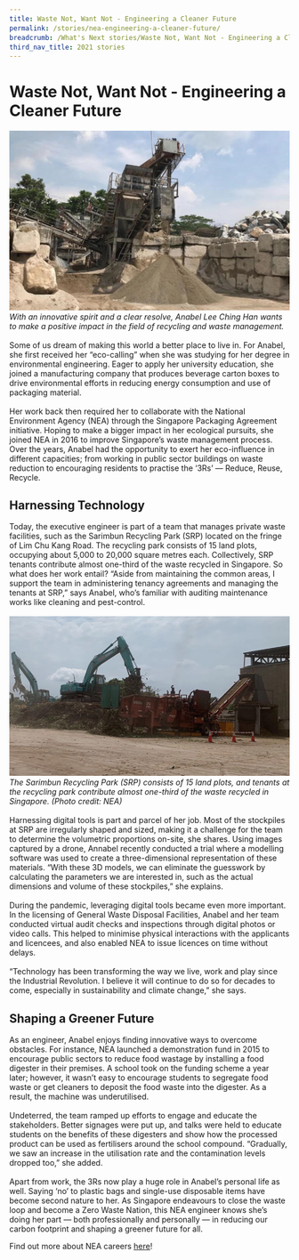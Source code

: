 ```yaml
---
title: Waste Not, Want Not - Engineering a Cleaner Future
permalink: /stories/nea-engineering-a-cleaner-future/
breadcrumb: /What's Next stories/Waste Not, Want Not - Engineering a Cleaner Future
third_nav_title: 2021 stories
---
```

# <b>Waste Not, Want Not - Engineering a Cleaner Future</b>
![](/images/stories/2021%20stories/waste%20not/waste%20not%201.jpg)
<br>
*With an innovative spirit and a clear resolve, Anabel Lee Ching Han wants to make a positive impact in the field of recycling and waste management.*
<br>
<br>
Some of us dream of making this world a better place to live in. For Anabel, she first received her “eco-calling” when she was studying for her degree in environmental engineering. Eager to apply her university education, she joined a manufacturing company that produces beverage carton boxes to drive environmental efforts in reducing energy consumption and use of packaging material.
<br><br>
Her work back then required her to collaborate with the National Environment Agency (NEA) through the Singapore Packaging Agreement initiative. Hoping to make a bigger impact in her ecological pursuits, she joined NEA in 2016 to improve Singapore’s waste management process. Over the years, Anabel had the opportunity to exert her eco-influence in different capacities; from working in public sector buildings on waste reduction to encouraging residents to practise the ‘3Rs’ — Reduce, Reuse, Recycle.
<br>
## Harnessing Technology
Today, the executive engineer is part of a team that manages private waste facilities, such as the Sarimbun Recycling Park (SRP) located on the fringe of Lim Chu Kang Road. The recycling park consists of 15 land plots, occupying about 5,000 to 20,000 square metres each. Collectively, SRP tenants contribute almost one-third of the waste recycled in Singapore. So what does her work entail? “Aside from maintaining the common areas, I support the team in administering tenancy agreements and managing the tenants at SRP,” says Anabel, who’s familiar with auditing maintenance works like cleaning and pest-control.
<br>
<br>
![](/images/stories/2021%20stories/waste%20not/waste%20not%202.jpg)
*The Sarimbun Recycling Park (SRP) consists of 15 land plots, and tenants at the recycling park contribute almost one-third of the waste recycled in Singapore. (Photo credit: NEA)*
<br><br>
Harnessing digital tools is part and parcel of her job. Most of the stockpiles at SRP are irregularly shaped and sized, making it a challenge for the team to determine the volumetric proportions on-site, she shares. Using images captured by a drone, Annabel recently conducted a trial where a modelling software was used to create a three-dimensional representation of these materials. “With these 3D models, we can eliminate the guesswork by calculating the parameters we are interested in, such as the actual dimensions and volume of these stockpiles,” she explains.
<br><br>
During the pandemic, leveraging digital tools became even more important. In the licensing of General Waste Disposal Facilities, Anabel and her team conducted virtual audit checks and inspections through digital photos or video calls. This helped to minimise physical interactions with the applicants and licencees, and also enabled NEA to issue licences on time without delays.
<br><br>
“Technology has been transforming the way we live, work and play since the Industrial Revolution. I believe it will continue to do so for decades to come, especially in sustainability and climate change,” she says.
<br>
## Shaping a Greener Future
As an engineer, Anabel enjoys finding innovative ways to overcome obstacles. For instance, NEA launched a demonstration fund in 2015 to encourage public sectors to reduce food wastage by installing a food digester in their premises. A school took on the funding scheme a year later; however, it wasn’t easy to encourage students to segregate food waste or get cleaners to deposit the food waste into the digester. As a result, the machine was underutilised.
<br><br>
Undeterred, the team ramped up efforts to engage and educate the stakeholders. Better signages were put up, and talks were held to educate students on the benefits of these digesters and show how the processed product can be used as fertilisers around the school compound. “Gradually, we saw an increase in the utilisation rate and the contamination levels dropped too,” she added.
<br><br>
Apart from work, the 3Rs now play a huge role in Anabel’s personal life as well. Saying ‘no’ to plastic bags and single-use disposable items have become second nature to her. As Singapore endeavours to close the waste loop and become a Zero Waste Nation, this NEA engineer knows she’s doing her part — both professionally and personally — in reducing our carbon footprint and shaping a greener future for all.

Find out more about NEA careers [here](https://www.nea.gov.sg/corporate-functions/who-we-are/careers)!